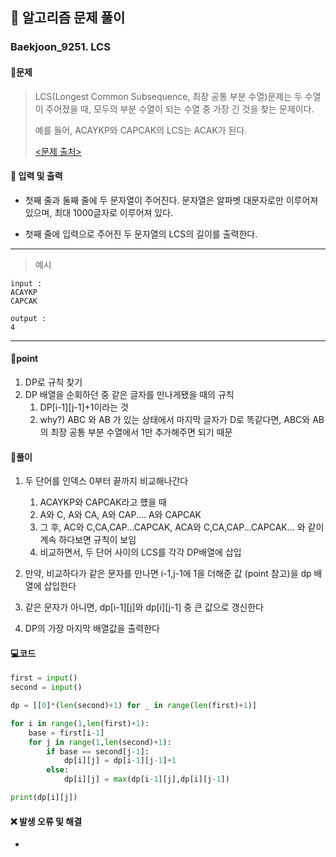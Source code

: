 ## 🐌 알고리즘 문제 풀이

### Baekjoon_9251. LCS

#### 📒문제

> LCS(Longest Common Subsequence, 최장 공통 부분 수열)문제는 두 수열이 주어졌을 때, 모두의 부분 수열이 되는 수열 중 가장 긴 것을 찾는 문제이다.
>
> 예를 들어, ACAYKP와 CAPCAK의 LCS는 ACAK가 된다.
>
> [<문제 출처>](https://www.acmicpc.net/problem/9251)



#### :pushpin: 입력 및 출력

- 첫째 줄과 둘째 줄에 두 문자열이 주어진다. 문자열은 알파벳 대문자로만 이루어져 있으며, 최대 1000글자로 이루어져 있다.

- 첫째 줄에 입력으로 주어진 두 문자열의 LCS의 길이를 출력한다.



---

> 예시

```
input :
ACAYKP
CAPCAK

output :
4
```

----




#### 🚀point

1. DP로 규칙 찾기
1. DP 배열을 순회하던 중 같은 글자를 만나게됐을 때의 규칙
   1. DP[i-1]\[j-1]+1이라는 것
   1. why?) ABC 와 AB 가 있는 상태에서 마지막 글자가 D로 똑같다면, ABC와 AB의 최장 공통 부분 수열에서 1만 추가해주면 되기 때문




#### 🔎풀이

1.  두 단어를 인덱스 0부터 끝까지 비교해나간다
    1.  ACAYKP와 CAPCAK라고 헀을 때
    1.  A와 C, A와 CA, A와 CAP.... A와 CAPCAK
    1.  그 후, AC와 C,CA,CAP...CAPCAK, ACA와 C,CA,CAP...CAPCAK... 와 같이 계속 하다보면 규칙이 보임
    1.  비교하면서, 두 단어 사이의 LCS를 각각 DP배열에 삽입

1.  만약, 비교하다가 같은 문자를 만나면 i-1,j-1에 1을 더해준 값 (point 참고)을 dp 배열에 삽입한다
1.  같은 문자가 아니면, dp[i-1]\[j]와 dp[i]\[j-1] 중 큰 값으로 갱신한다
1.  DP의 가장 마지막 배열값을 출력한다



#### 💻코드

```python
first = input()
second = input()

dp = [[0]*(len(second)+1) for _ in range(len(first)+1)]

for i in range(1,len(first)+1):
    base = first[i-1]
    for j in range(1,len(second)+1):
        if base == second[j-1]:
            dp[i][j] = dp[i-1][j-1]+1
        else:
            dp[i][j] = max(dp[i-1][j],dp[i][j-1])

print(dp[i][j])
```



#### ❌ 발생 오류 및 해결

- 
